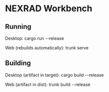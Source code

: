 # NEXRAD Workbench

## Running

Desktop: cargo run --release

Web (rebuilds automatically): trunk serve

## Building

Desktop (artifact in target): cargo build --release

Web (artifact in dist): trunk build --release
